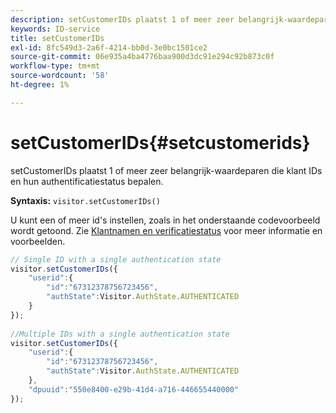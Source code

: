 ```yaml
---
description: setCustomerIDs plaatst 1 of meer zeer belangrijk-waardeparen die klant IDs en hun authentificatiestatus bepalen.
keywords: ID-service
title: setCustomerIDs
exl-id: 8fc549d3-2a6f-4214-bb0d-3e0bc1501ce2
source-git-commit: 06e935a4ba4776baa900d3dc91e294c92b873c0f
workflow-type: tm+mt
source-wordcount: '58'
ht-degree: 1%

---
```


# setCustomerIDs{#setcustomerids}

setCustomerIDs plaatst 1 of meer zeer belangrijk-waardeparen die klant IDs en hun authentificatiestatus bepalen.

**Syntaxis:** `visitor.setCustomerIDs()`

U kunt een of meer id&#39;s instellen, zoals in het onderstaande codevoorbeeld wordt getoond. Zie [Klantnamen en verificatiestatus](../../reference/authenticated-state.md) voor meer informatie en voorbeelden.

```js
// Single ID with a single authentication state 
visitor.setCustomerIDs({ 
    "userid":{ 
        "id":"67312378756723456", 
        "authState":Visitor.AuthState.AUTHENTICATED 
    } 
}); 
 
//Multiple IDs with a single authentication state 
visitor.setCustomerIDs({ 
    "userid":{ 
        "id":"67312378756723456", 
        "authState":Visitor.AuthState.AUTHENTICATED 
    }, 
    "dpuuid":"550e8400-e29b-41d4-a716-446655440000" 
});
```
